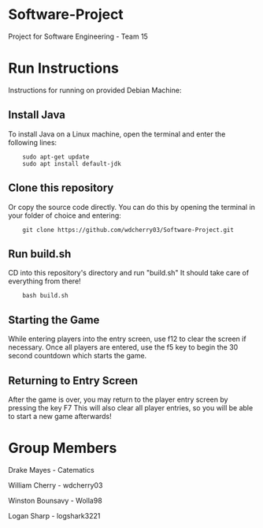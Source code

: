 # Software-Project
Project for Software Engineering - Team 15

# Run Instructions

Instructions for running on provided Debian Machine:

## Install Java
To install Java on a Linux machine, open the terminal and enter the following lines:

        sudo apt-get update
        sudo apt install default-jdk

## Clone this repository
Or copy the source code directly. You can do this by opening the terminal in your folder of choice and entering:
        
        git clone https://github.com/wdcherry03/Software-Project.git

## Run build.sh
CD into this repository's directory and run "build.sh" It should take care of everything from there!

        bash build.sh

## Starting the Game
While entering players into the entry screen, use f12 to clear the screen if necessary.
Once all players are entered, use the f5 key to begin the 30 second countdown which starts the game.

## Returning to Entry Screen
After the game is over, you may return to the player entry screen by pressing the key F7
This will also clear all player entries, so you will be able to start a new game afterwards!

# Group Members
Drake Mayes - Catematics

William Cherry - wdcherry03

Winston Bounsavy - Wolla98

Logan Sharp - logshark3221
